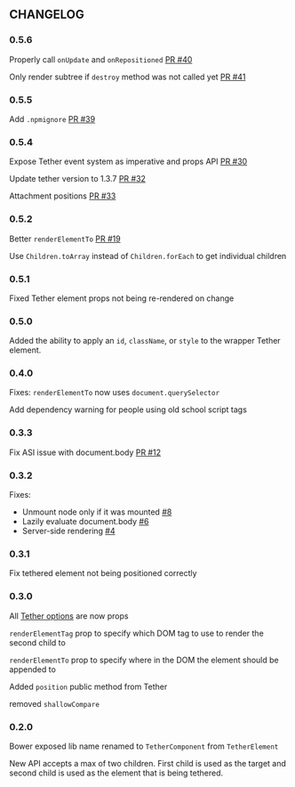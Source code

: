 ## CHANGELOG
### 0.5.6
Properly call `onUpdate` and `onRepositioned` [PR #40](https://github.com/souporserious/react-tether/pull/40)

Only render subtree if `destroy` method was not called yet [PR #41](https://github.com/souporserious/react-tether/pull/41)

### 0.5.5
Add `.npmignore` [PR #39](https://github.com/souporserious/react-tether/pull/39)

### 0.5.4
Expose Tether event system as imperative and props API [PR #30](https://github.com/souporserious/react-tether/pull/30)

Update tether version to 1.3.7 [PR #32](https://github.com/souporserious/react-tether/pull/32)

Attachment positions [PR #33](https://github.com/souporserious/react-tether/pull/33)

### 0.5.2
Better `renderElementTo` [PR #19](https://github.com/souporserious/react-tether/pull/19)

Use `Children.toArray` instead of `Children.forEach` to get individual children

### 0.5.1
Fixed Tether element props not being re-rendered on change

### 0.5.0
Added the ability to apply an `id`, `className`, or `style` to the wrapper Tether element.

### 0.4.0
Fixes:
  `renderElementTo` now uses `document.querySelector`

Add dependency warning for people using old school script tags

### 0.3.3
Fix ASI issue with document.body [PR #12](https://github.com/souporserious/react-tether/pull/12)

### 0.3.2
Fixes:
- Unmount node only if it was mounted [#8](https://github.com/souporserious/react-tether/issues/8)
- Lazily evaluate document.body [#6](https://github.com/souporserious/react-tether/issues/6)
- Server-side rendering [#4](https://github.com/souporserious/react-tether/issues/4)

### 0.3.1
Fix tethered element not being positioned correctly

### 0.3.0
All [Tether options](http://tether.io/#options) are now props

`renderElementTag` prop to specify which DOM tag to use to render the second child to

`renderElementTo` prop to specify where in the DOM the element should be appended to

Added `position` public method from Tether

removed `shallowCompare`

### 0.2.0
Bower exposed lib name renamed to `TetherComponent` from `TetherElement`

New API accepts a max of two children. First child is used as the target and second child is used as the element that is being tethered.
